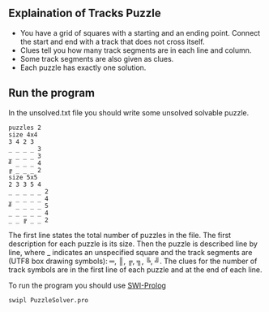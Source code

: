 ## Explaination of Tracks Puzzle
- You have a grid of squares with a starting and an ending point. Connect the start and end with a track that does not cross itself.
- Clues tell you how many track segments are in each line and column.
- Some track segments are also given as clues.
- Each puzzle has exactly one solution.

## Run the program
In the unsolved.txt file you should write some unsolved solvable puzzle. 

```
puzzles 2
size 4x4
3 4 2 3
_ _ _ _ 3
_ _ _ _ 3
╝ _ _ _ 4
╔ _ _ _ 2
size 5x5
2 3 3 5 4
_ _ _ _ _ 2
_ _ _ _ _ 4
╝ _ _ _ _ 5
_ _ _ _ _ 4
_ _ ╔ _ _ 2
```
The first line states the total number of puzzles in the file. The first description for each puzzle is its size. 
Then the puzzle is described line by line, where _ indicates an unspecified square and the track segments are (UTF8 box drawing symbols): ═, ║, ╔, ╗, ╚, ╝. The clues for the number of track symbols are in the first line of each puzzle and at the end of each line.

To run the program you should use [SWI-Prolog](https://www.swi-prolog.org/)

```
swipl PuzzleSolver.pro
```
